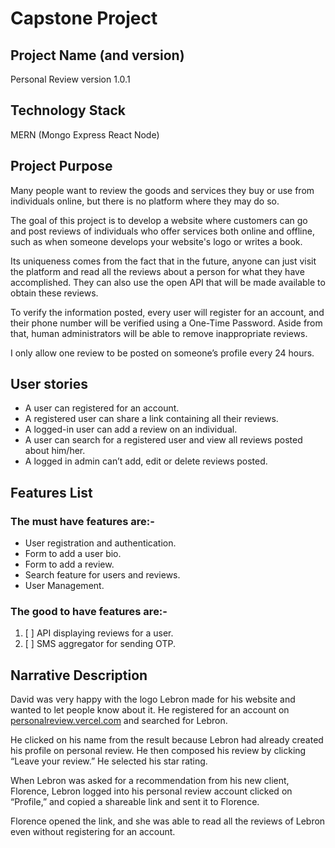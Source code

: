 # Capstone Project
## Project Name (and version)

Personal Review version 1.0.1

## Technology Stack
MERN (Mongo Express React Node)

## Project Purpose

Many people want to review the goods and services they buy or use from individuals online, but there is no platform where they may do so.

The goal of this project is to develop a website where customers can go and post reviews of individuals who offer services both online and offline, such as when someone develops your website's logo or writes a book.

Its uniqueness comes from the fact that in the future, anyone can just visit the platform and read all the reviews about a person for what they have accomplished. They can also use the open API that will be made available to obtain these reviews.

To verify the information posted, every user will register for an account, and their phone number will be verified using a One-Time Password. Aside from that, human administrators will be able to remove inappropriate reviews.

I only allow one review to be posted on someone’s profile every 24 hours.

## User stories
- A user can registered for an account.
- A registered user can share a link containing all their reviews.
- A logged-in user can add a review on an individual.
- A user can search for a registered user and view all reviews posted about him/her.
- A logged in admin can’t add, edit or delete reviews posted.

## Features List
### The must have features are:-
- User registration and authentication.
- Form to add a user bio.
- Form to add a review.
- Search feature for users and reviews.
- User Management.

### The good to have features are:-
1. [ ] API displaying reviews for a user.
2. [ ] SMS aggregator for sending OTP.

## Narrative Description

David was very happy with the logo Lebron made for his website and wanted to let people know about it. He registered for an account on [personalreview.vercel.com](personalreview.vercel.com) and searched for Lebron. 

He clicked on his name from the result because Lebron had already created his profile on personal review. He then composed his review by clicking “Leave your review.” He selected his star rating.

When Lebron was asked for a recommendation from his new client, Florence, Lebron logged into his personal review account  clicked on “Profile,” and copied a shareable link and sent it to Florence.

Florence opened the link, and she was able to read all the reviews of Lebron even without registering for an account.


